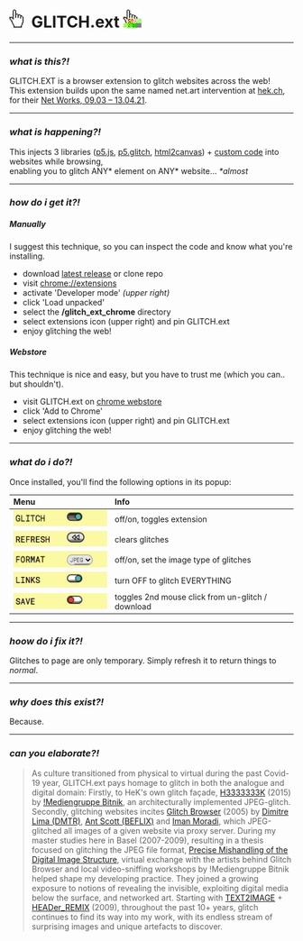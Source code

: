 # <img src="glitch_ext_chrome/assets/cursors/glitch_hand_off.gif"> GLITCH.ext <img src="glitch_ext_chrome/assets/cursors/glitch_hand.gif">  

-----
### *what is this?!*  
GLITCH.EXT is a browser extension to glitch websites across the web!  
This extension builds upon the same named net.art intervention at [hek.ch](https://hek.ch),  
for their [Net Works, 09.03 – 13.04.21](https://www.hek.ch/en/program/events-en/event/hek-net-works-ted-davis-glitchext.html). 

-----
### *what is happening?!*  
This injects 3 libraries ([p5.js](https://p5js.org/), [p5.glitch](https://p5.glitch.me/), [html2canvas](http://html2canvas.hertzen.com/)) + [custom code](glitch_ext_chrome/) into websites while browsing,  
enabling you to glitch ANY\* element on ANY\* website... *\*almost*
 
-----
### *how do i get it?!*  
##### Manually
I suggest this technique, so you can inspect the code and know what you're installing.  

- download [latest release](https://github.com/ffd8/GLITCH.ext/releases/latest) or clone repo  
- visit [chrome://extensions](chrome://extensions)
- activate 'Developer mode' *(upper right)*
- click 'Load unpacked'
- select the **/glitch\_ext\_chrome** directory
- select extensions icon (upper right) and pin GLITCH.ext
- enjoy glitching the web! 

##### Webstore
This technique is nice and easy, but you have to trust me (which you can.. but shouldn't).

- visit GLITCH.ext on [chrome webstore](https://chrome.google.com/webstore/detail/glitchext/ngngpnbcdhonkblmjkognhhdmhkjjhaf?hl=en)
- click 'Add to Chrome' 
- select extensions icon (upper right) and pin GLITCH.ext
- enjoy glitching the web! 

-----
### *what do i do?!*  
Once installed, you'll find the following options in its popup:  

| Menu        |   Info  |
| :------------- |:-----|
| <img src="includes/images/menu_glitch.png">      | off/on, toggles extension |
| <img src="includes/images/menu_refresh.png">      | clears glitches |
| <img src="includes/images/menu_format.png">      | off/on, set the image type of glitches |
| <img src="includes/images/menu_links.png">      | turn OFF to glitch EVERYTHING |
| <img src="includes/images/menu_save.png">      | toggles 2nd mouse click from un-glitch / download |

-----
### *hoow do i fix it?!*  
Glitches to page are only temporary. 
Simply refresh it to return things to *normal*.

-----
### *why does this exist?!*
Because.

-----
### *can you elaborate?!*
> As culture transitioned from physical to virtual during the past Covid-19 year, GLITCH.ext pays homage to glitch in both the analogue and digital domain: Firstly, to HeK's own glitch façade, [H3333333K](https://wwwwwwwwwwwwwwwwwwwwww.bitnik.org/h3333333k/) (2015) by [!Mediengruppe Bitnik](https://wwwwwwwwwwwwwwwwwwwwww.bitnik.org/), an architecturally implemented JPEG-glitch. Secondly, glitching websites incites [Glitch Browser](https://web.archive.org/web/20100104085912/http://glitchbrowser.com/) (2005) by [Dimitre Lima (DMTR)](http://dmtr.org/), [Ant Scott (BEFLIX)](http://beflix.com/) and [Iman Moradi](http://www.organised.info/), which JPEG-glitched all images of a given website via proxy server. During my master studies here in Basel (2007-2009), resulting in a thesis focused on glitching the JPEG file format, [Precise Mishandling of the Digital Image Structure](https://www.teddavis.org/includes/papers/teddavis_precise_mishandling_duxu_04.pdf), virtual exchange with the artists behind Glitch Browser and local video-sniffing workshops by !Mediengruppe Bitnik helped shape my developing practice. They joined a growing exposure to notions of revealing the invisible, exploiting digital media below the surface, and networked art. Starting with [TEXT2IMAGE](https://www.teddavis.org/text2image/) + [HEADer_REMIX](http://ffd8.org/header_remix/) (2009), throughout the past 10+ years, glitch continues to find its way into my work, with its endless stream of surprising images and unique artefacts to discover.